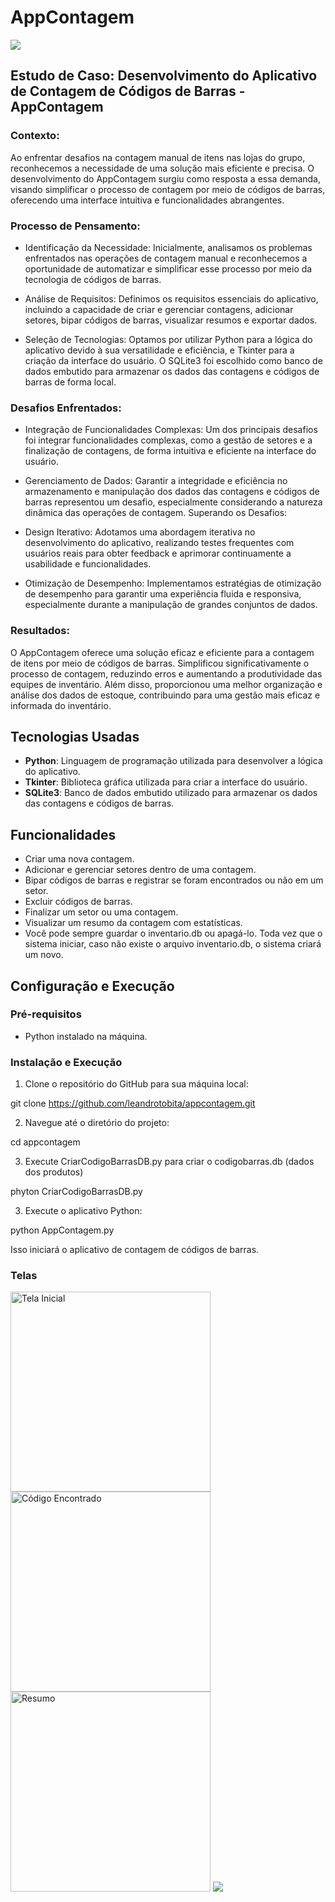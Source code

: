# AppContagem
<img src="topo_inventario.png" >

## Estudo de Caso: Desenvolvimento do Aplicativo de Contagem de Códigos de Barras - AppContagem

### Contexto:

Ao enfrentar desafios na contagem manual de itens nas lojas do grupo, reconhecemos a necessidade de uma solução mais eficiente e precisa. O desenvolvimento do AppContagem surgiu como resposta a essa demanda, visando simplificar o processo de contagem por meio de códigos de barras, oferecendo uma interface intuitiva e funcionalidades abrangentes.

### Processo de Pensamento:

* Identificação da Necessidade: Inicialmente, analisamos os problemas enfrentados nas operações de contagem manual e reconhecemos a oportunidade de automatizar e simplificar esse processo por meio da tecnologia de códigos de barras.

* Análise de Requisitos: Definimos os requisitos essenciais do aplicativo, incluindo a capacidade de criar e gerenciar contagens, adicionar setores, bipar códigos de barras, visualizar resumos e exportar dados.

* Seleção de Tecnologias: Optamos por utilizar Python para a lógica do aplicativo devido à sua versatilidade e eficiência, e Tkinter para a criação da interface do usuário. O SQLite3 foi escolhido como banco de dados embutido para armazenar os dados das contagens e códigos de barras de forma local.

### Desafios Enfrentados:

* Integração de Funcionalidades Complexas: Um dos principais desafios foi integrar funcionalidades complexas, como a gestão de setores e a finalização de contagens, de forma intuitiva e eficiente na interface do usuário.

* Gerenciamento de Dados: Garantir a integridade e eficiência no armazenamento e manipulação dos dados das contagens e códigos de barras representou um desafio, especialmente considerando a natureza dinâmica das operações de contagem.
Superando os Desafios:

* Design Iterativo: Adotamos uma abordagem iterativa no desenvolvimento do aplicativo, realizando testes frequentes com usuários reais para obter feedback e aprimorar continuamente a usabilidade e funcionalidades.

* Otimização de Desempenho: Implementamos estratégias de otimização de desempenho para garantir uma experiência fluida e responsiva, especialmente durante a manipulação de grandes conjuntos de dados.

### Resultados:

O AppContagem oferece uma solução eficaz e eficiente para a contagem de itens por meio de códigos de barras. Simplificou significativamente o processo de contagem, reduzindo erros e aumentando a produtividade das equipes de inventário. Além disso, proporcionou uma melhor organização e análise dos dados de estoque, contribuindo para uma gestão mais eficaz e informada do inventário.

## Tecnologias Usadas

- **Python**: Linguagem de programação utilizada para desenvolver a lógica do aplicativo.
- **Tkinter**: Biblioteca gráfica utilizada para criar a interface do usuário.
- **SQLite3**: Banco de dados embutido utilizado para armazenar os dados das contagens e códigos de barras.

## Funcionalidades

- Criar uma nova contagem.
- Adicionar e gerenciar setores dentro de uma contagem.
- Bipar códigos de barras e registrar se foram encontrados ou não em um setor.
- Excluir códigos de barras.
- Finalizar um setor ou uma contagem.
- Visualizar um resumo da contagem com estatísticas.
- Você pode sempre guardar o inventario.db ou apagá-lo. Toda vez que o sistema iniciar, caso não existe o arquivo inventario.db, o sistema criará um novo.

## Configuração e Execução

### Pré-requisitos

- Python instalado na máquina.

### Instalação e Execução

1. Clone o repositório do GitHub para sua máquina local:

git clone https://github.com/leandrotobita/appcontagem.git

2. Navegue até o diretório do projeto:

cd appcontagem

3. Execute CriarCodigoBarrasDB.py para criar o codigobarras.db (dados dos produtos)

phyton CriarCodigoBarrasDB.py

3. Execute o aplicativo Python:

python AppContagem.py

Isso iniciará o aplicativo de contagem de códigos de barras.


### Telas

<img src="screenshots/TelaInicial.png"  alt="Tela Inicial" width="320">
 
<img src="screenshots/encontrado.png"  alt="Código Encontrado" width="320">
 
<img src="screenshots/final.png" alt="Resumo" width="320">

<img src="AppContagem.png">
 




